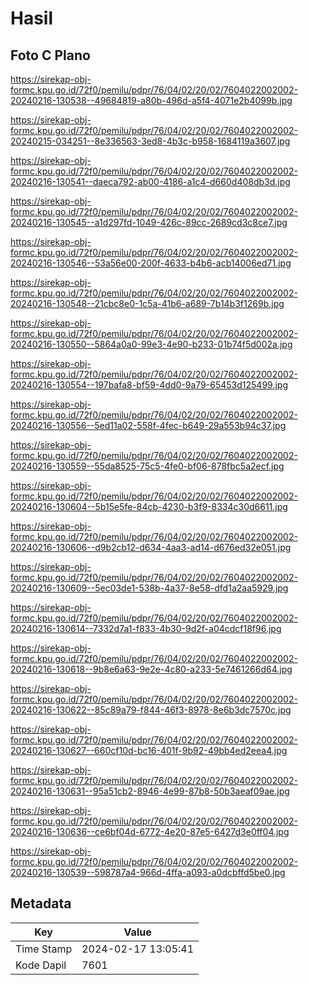 # Hasil

## Foto C Plano

https://sirekap-obj-formc.kpu.go.id/72f0/pemilu/pdpr/76/04/02/20/02/7604022002002-20240216-130538--49684819-a80b-496d-a5f4-4071e2b4099b.jpg

https://sirekap-obj-formc.kpu.go.id/72f0/pemilu/pdpr/76/04/02/20/02/7604022002002-20240215-034251--8e336563-3ed8-4b3c-b958-1684119a3607.jpg

https://sirekap-obj-formc.kpu.go.id/72f0/pemilu/pdpr/76/04/02/20/02/7604022002002-20240216-130541--daeca792-ab00-4186-a1c4-d660d408db3d.jpg

https://sirekap-obj-formc.kpu.go.id/72f0/pemilu/pdpr/76/04/02/20/02/7604022002002-20240216-130545--a1d297fd-1049-426c-89cc-2689cd3c8ce7.jpg

https://sirekap-obj-formc.kpu.go.id/72f0/pemilu/pdpr/76/04/02/20/02/7604022002002-20240216-130546--53a56e00-200f-4633-b4b6-acb14006ed71.jpg

https://sirekap-obj-formc.kpu.go.id/72f0/pemilu/pdpr/76/04/02/20/02/7604022002002-20240216-130548--21cbc8e0-1c5a-41b6-a689-7b14b3f1269b.jpg

https://sirekap-obj-formc.kpu.go.id/72f0/pemilu/pdpr/76/04/02/20/02/7604022002002-20240216-130550--5864a0a0-99e3-4e90-b233-01b74f5d002a.jpg

https://sirekap-obj-formc.kpu.go.id/72f0/pemilu/pdpr/76/04/02/20/02/7604022002002-20240216-130554--197bafa8-bf59-4dd0-9a79-65453d125499.jpg

https://sirekap-obj-formc.kpu.go.id/72f0/pemilu/pdpr/76/04/02/20/02/7604022002002-20240216-130556--5ed11a02-558f-4fec-b649-29a553b94c37.jpg

https://sirekap-obj-formc.kpu.go.id/72f0/pemilu/pdpr/76/04/02/20/02/7604022002002-20240216-130559--55da8525-75c5-4fe0-bf06-878fbc5a2ecf.jpg

https://sirekap-obj-formc.kpu.go.id/72f0/pemilu/pdpr/76/04/02/20/02/7604022002002-20240216-130604--5b15e5fe-84cb-4230-b3f9-8334c30d6611.jpg

https://sirekap-obj-formc.kpu.go.id/72f0/pemilu/pdpr/76/04/02/20/02/7604022002002-20240216-130606--d9b2cb12-d634-4aa3-ad14-d676ed32e051.jpg

https://sirekap-obj-formc.kpu.go.id/72f0/pemilu/pdpr/76/04/02/20/02/7604022002002-20240216-130609--5ec03de1-538b-4a37-8e58-dfd1a2aa5929.jpg

https://sirekap-obj-formc.kpu.go.id/72f0/pemilu/pdpr/76/04/02/20/02/7604022002002-20240216-130614--7332d7a1-f833-4b30-9d2f-a04cdcf18f96.jpg

https://sirekap-obj-formc.kpu.go.id/72f0/pemilu/pdpr/76/04/02/20/02/7604022002002-20240216-130618--9b8e6a63-9e2e-4c80-a233-5e7461266d64.jpg

https://sirekap-obj-formc.kpu.go.id/72f0/pemilu/pdpr/76/04/02/20/02/7604022002002-20240216-130622--85c89a79-f844-46f3-8978-8e6b3dc7570c.jpg

https://sirekap-obj-formc.kpu.go.id/72f0/pemilu/pdpr/76/04/02/20/02/7604022002002-20240216-130627--660cf10d-bc16-401f-9b92-49bb4ed2eea4.jpg

https://sirekap-obj-formc.kpu.go.id/72f0/pemilu/pdpr/76/04/02/20/02/7604022002002-20240216-130631--95a51cb2-8946-4e99-87b8-50b3aeaf09ae.jpg

https://sirekap-obj-formc.kpu.go.id/72f0/pemilu/pdpr/76/04/02/20/02/7604022002002-20240216-130636--ce6bf04d-6772-4e20-87e5-6427d3e0ff04.jpg

https://sirekap-obj-formc.kpu.go.id/72f0/pemilu/pdpr/76/04/02/20/02/7604022002002-20240216-130539--598787a4-966d-4ffa-a093-a0dcbffd5be0.jpg


## Metadata

| Key        | Value               |
| ---------- | ------------------- |
| Time Stamp | 2024-02-17 13:05:41 |
| Kode Dapil | 7601                |



